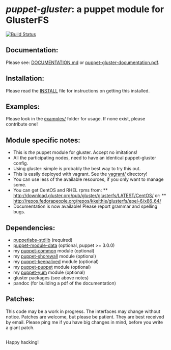 # *puppet-gluster*: a puppet module for GlusterFS

[![Build Status](https://secure.travis-ci.org/purpleidea/puppet-gluster.png)](http://travis-ci.org/purpleidea/puppet-gluster)

## Documentation:
Please see: [DOCUMENTATION.md](DOCUMENTATION.md) or [puppet-gluster-documentation.pdf](puppet-gluster-documentation.pdf).

## Installation:
Please read the [INSTALL](INSTALL) file for instructions on getting this installed.

## Examples:
Please look in the [examples/](examples/) folder for usage. If none exist, please contribute one!

## Module specific notes:
* This is _the_ puppet module for gluster. Accept no imitations!
* All the participating nodes, need to have an identical puppet-gluster config.
* Using gluster::simple is probably the best way to try this out.
* This is easily deployed with vagrant. See the [vagrant/](vagrant/) directory!
* You can use less of the available resources, if you only want to manage some.
* You can get CentOS and RHEL rpms from:
** http://download.gluster.org/pub/gluster/glusterfs/LATEST/CentOS/ or:
** http://repos.fedorapeople.org/repos/kkeithle/glusterfs/epel-6/x86_64/
* Documentation is now available! Please report grammar and spelling bugs.

## Dependencies:
* [puppetlabs-stdlib](https://github.com/puppetlabs/puppetlabs-stdlib) (required)
* [puppet-module-data](https://github.com/ripienaar/puppet-module-data/) (optional, puppet >= 3.0.0)
* my [puppet-common](https://github.com/purpleidea/puppet-common) module (optional)
* my [puppet-shorewall](https://github.com/purpleidea/puppet-shorewall) module (optional)
* my [puppet-keepalived](https://github.com/purpleidea/puppet-keepalived) module (optional)
* my [puppet-puppet](https://github.com/purpleidea/puppet-puppet) module (optional)
* my [puppet-yum](https://github.com/purpleidea/puppet-yum) module (optional)
* gluster packages (see above notes)
* pandoc (for building a pdf of the documentation)

## Patches:
This code may be a work in progress. The interfaces may change without notice.
Patches are welcome, but please be patient. They are best received by email.
Please ping me if you have big changes in mind, before you write a giant patch.

##

Happy hacking!

